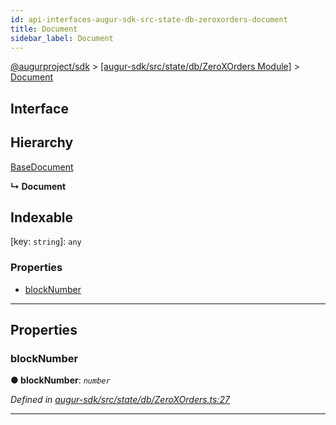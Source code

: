```yaml
---
id: api-interfaces-augur-sdk-src-state-db-zeroxorders-document
title: Document
sidebar_label: Document
---
```


[@augurproject/sdk](api-readme.md) > [[augur-sdk/src/state/db/ZeroXOrders Module]](api-modules-augur-sdk-src-state-db-zeroxorders-module.md) > [Document](api-interfaces-augur-sdk-src-state-db-zeroxorders-document.md)

## Interface

## Hierarchy

 [BaseDocument](api-interfaces-augur-sdk-src-state-db-abstracttable-basedocument.md)

**↳ Document**

## Indexable

\[key: `string`\]:&nbsp;`any`

### Properties

* [blockNumber](api-interfaces-augur-sdk-src-state-db-zeroxorders-document.md#blocknumber)

---

## Properties

<a id="blocknumber"></a>

###  blockNumber

**● blockNumber**: *`number`*

*Defined in [augur-sdk/src/state/db/ZeroXOrders.ts:27](https://github.com/AugurProject/augur/blob/0787bf1a23/packages/augur-sdk/src/state/db/ZeroXOrders.ts#L27)*

___

